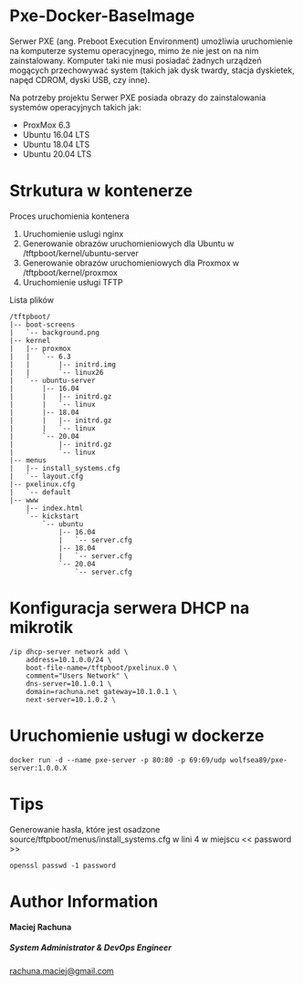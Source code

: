 # Pxe-Docker-BaseImage

Serwer PXE (ang. Preboot Execution Environment) umożliwia uruchomienie na komputerze systemu operacyjnego, mimo że nie jest on na nim zainstalowany. Komputer taki nie musi posiadać żadnych urządzeń mogących przechowywać system (takich jak dysk twardy, stacja dyskietek, napęd CDROM, dyski USB, czy inne).

Na potrzeby projektu Serwer PXE posiada obrazy do zainstalowania systemów operacyjnych takich jak:
 - ProxMox 6.3
 - Ubuntu 16.04 LTS 
 - Ubuntu 18.04 LTS 
 - Ubuntu 20.04 LTS 

Strkutura w kontenerze
=========

Proces uruchomienia kontenera
1. Uruchomienie uslugi nginx
2. Generowanie obrazów uruchomieniowych dla Ubuntu w /tftpboot/kernel/ubuntu-server
3. Generowanie obrazów uruchomieniowych dla Proxmox w /tftpboot/kernel/proxmox
4. Uruchomienie usługi TFTP


Lista plików
```
/tftpboot/
|-- boot-screens
|   `-- background.png
|-- kernel
|   |-- proxmox
|   |   `-- 6.3
|   |       |-- initrd.img
|   |       `-- linux26
|   `-- ubuntu-server
|       |-- 16.04
|       |   |-- initrd.gz
|       |   `-- linux
|       |-- 18.04
|       |   |-- initrd.gz
|       |   `-- linux
|       `-- 20.04
|           |-- initrd.gz
|           `-- linux
|-- menus
|   |-- install_systems.cfg
|   `-- layout.cfg
|-- pxelinux.cfg
|   `-- default
|-- www
    |-- index.html
    `-- kickstart
        `-- ubuntu
            |-- 16.04
            |   `-- server.cfg
            |-- 18.04
            |   `-- server.cfg
            `-- 20.04
                `-- server.cfg
```

Konfiguracja serwera DHCP na mikrotik
=========
```
/ip dhcp-server network add \
    address=10.1.0.0/24 \
    boot-file-name=/tftpboot/pxelinux.0 \
    comment="Users Network" \
    dns-server=10.1.0.1 \
    domain=rachuna.net gateway=10.1.0.1 \
    next-server=10.1.0.2 \
```
Uruchomienie usługi w dockerze
=========
```
docker run -d --name pxe-server -p 80:80 -p 69:69/udp wolfsea89/pxe-server:1.0.0.X
```


Tips
=========
Generowanie hasła, które jest osadzone source/tftpboot/menus/install_systems.cfg w lini 4 w miejscu << password >>
```
openssl passwd -1 password
```

Author Information
=========
 **Maciej Rachuna**
##### System Administrator & DevOps Engineer
rachuna.maciej@gmail.com